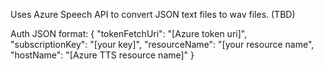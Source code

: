 Uses Azure Speech API to convert JSON text files to wav files. (TBD)

Auth JSON format:
{
	"tokenFetchUri": "[Azure token uri]",
	"subscriptionKey": "[your key]",
	"resourceName": "[your resource name",
	"hostName": "[Azure TTS resource name]"
}
    



